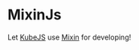 # MixinJs
Let [KubeJS](https://github.com/KubeJS-Mods/KubeJS) use [Mixin](https://github.com/SpongePowered/Mixin) for developing!